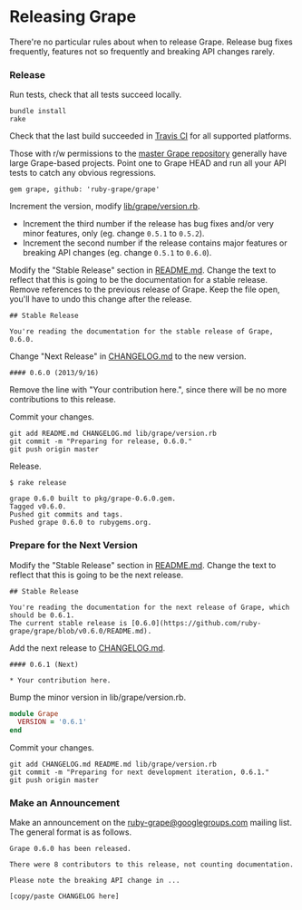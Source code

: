 Releasing Grape
===============

There're no particular rules about when to release Grape. Release bug fixes frequently, features not so frequently and breaking API changes rarely.

### Release

Run tests, check that all tests succeed locally.

```
bundle install
rake
```

Check that the last build succeeded in [Travis CI](https://travis-ci.org/ruby-grape/grape) for all supported platforms.

Those with r/w permissions to the [master Grape repository](https://github.com/ruby-grape/grape) generally have large Grape-based projects. Point one to Grape HEAD and run all your API tests to catch any obvious regressions.

```
gem grape, github: 'ruby-grape/grape'
```

Increment the version, modify [lib/grape/version.rb](lib/grape/version.rb).

*  Increment the third number if the release has bug fixes and/or very minor features, only (eg. change `0.5.1` to `0.5.2`).
*  Increment the second number if the release contains major features or breaking API changes (eg. change `0.5.1` to `0.6.0`).

Modify the "Stable Release" section in [README.md](README.md). Change the text to reflect that this is going to be the documentation for a stable release. Remove references to the previous release of Grape. Keep the file open, you'll have to undo this change after the release.

```
## Stable Release

You're reading the documentation for the stable release of Grape, 0.6.0.
```

Change "Next Release" in [CHANGELOG.md](CHANGELOG.md) to the new version.

```
#### 0.6.0 (2013/9/16)
```

Remove the line with "Your contribution here.", since there will be no more contributions to this release.

Commit your changes.

```
git add README.md CHANGELOG.md lib/grape/version.rb
git commit -m "Preparing for release, 0.6.0."
git push origin master
```

Release.

```
$ rake release

grape 0.6.0 built to pkg/grape-0.6.0.gem.
Tagged v0.6.0.
Pushed git commits and tags.
Pushed grape 0.6.0 to rubygems.org.
```

### Prepare for the Next Version

Modify the "Stable Release" section in [README.md](README.md). Change the text to reflect that this is going to be the next release.

```
## Stable Release

You're reading the documentation for the next release of Grape, which should be 0.6.1.
The current stable release is [0.6.0](https://github.com/ruby-grape/grape/blob/v0.6.0/README.md).
```

Add the next release to [CHANGELOG.md](CHANGELOG.md).

```
#### 0.6.1 (Next)

* Your contribution here.
```

Bump the minor version in lib/grape/version.rb.

```ruby
module Grape
  VERSION = '0.6.1'
end
```

Commit your changes.

```
git add CHANGELOG.md README.md lib/grape/version.rb
git commit -m "Preparing for next development iteration, 0.6.1."
git push origin master
```

### Make an Announcement

Make an announcement on the [ruby-grape@googlegroups.com](mailto:ruby-grape@googlegroups.com) mailing list. The general format is as follows.

```
Grape 0.6.0 has been released.

There were 8 contributors to this release, not counting documentation.

Please note the breaking API change in ...

[copy/paste CHANGELOG here]

```
